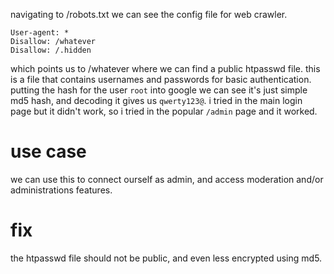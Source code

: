 navigating to /robots.txt we can see the config file for web crawler.

```
User-agent: *
Disallow: /whatever
Disallow: /.hidden
```

which points us to /whatever where we can find a public htpasswd file. this is a file that contains usernames and passwords for basic authentication. putting the hash for the user `root` into google we can see it's just simple md5 hash, and decoding it gives us `qwerty123@`.
i tried in the main login page but it didn't work, so i tried in the popular `/admin` page and it worked.

# use case

we can use this to connect ourself as admin, and access moderation and/or administrations features.

# fix

the htpasswd file should not be public, and even less encrypted using md5.
